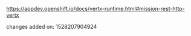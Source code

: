 https://appdev.openshift.io/docs/vertx-runtime.html#mission-rest-http-vertx

changes added on: 1528207904924

